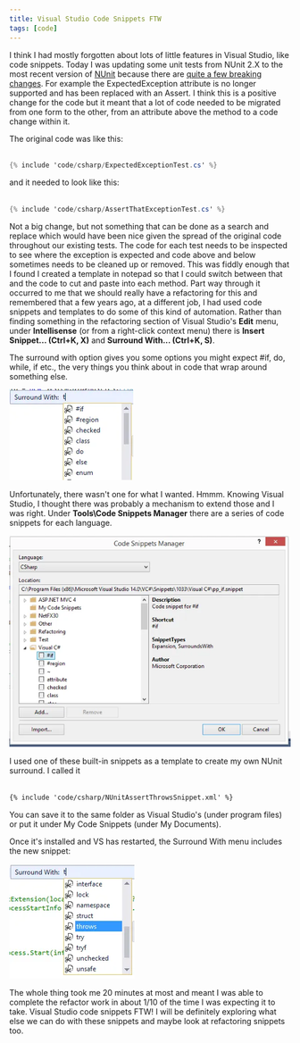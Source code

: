 ```yaml
---
title: Visual Studio Code Snippets FTW
tags: [code]
---
```


I think I had mostly forgotten about lots of little features in Visual Studio, like code snippets. Today I was updating some unit tests from NUnit 2.X to
the most recent version of <a href="http://nunit.org/documentation/" alt="nunit homepage">NUnit</a> because there are <a href="https://github.com/nunit/docs/wiki/Breaking-Changes" >quite a few breaking
changes</a>. For example the ExpectedException attribute is no longer supported and has been replaced with an Assert. I think this is a positive
change for the code but it meant that a lot of code needed to be migrated from one form to the other, from an attribute above the method to a code
change within it.

The original code was like this:

```csharp

{% include 'code/csharp/ExpectedExceptionTest.cs' %}

```

and it needed to look like this:

```csharp

{% include 'code/csharp/AssertThatExceptionTest.cs' %}

```

Not a big change, but not something that can be done as a search and replace which would have been nice given the spread of the original code throughout
our existing tests. The code for each test needs to be inspected to see where the exception is expected and code above and below sometimes needs to be
cleaned up or removed. This was fiddly enough that I found I created a template in notepad so that I could switch between that and the code to cut and paste
into each method. Part way through it occurred to me that we should really have a refactoring for this and remembered that a few years ago, at a different
job, I had used code snippets and templates to do some of this kind of automation. Rather than finding something in the refactoring section of Visual Studio's
**Edit** menu, under **Intellisense** (or from a right-click context menu) there is **Insert Snippet... (Ctrl+K, X)** and **Surround With... (Ctrl+K, S)**.

The surround with option gives you some options you might expect #if, do, while, if etc., the very things you think about in code that wrap around
something else.

![surround](/img/posts/visual-studio-code-snippets-ftw/surround-with-before.webp)

Unfortunately, there wasn't one for what I wanted. Hmmm. Knowing Visual Studio, I thought there was probably a mechanism to extend those and I was right. Under
**Tools\Code Snippets Manager** there are a series of code snippets for each language.

![surround](/img/posts/visual-studio-code-snippets-ftw/code-snippets-manager.webp)

I used one of these built-in snippets as a template to create my own NUnit surround. I called it

```xml

{% include 'code/csharp/NUnitAssertThrowsSnippet.xml' %}

```

You can save it to the same folder as Visual Studio's (under program files) or put it under My Code Snippets (under My Documents).

Once it's installed and VS has restarted, the Surround With menu includes the new snippet:

![surround](/img/posts/visual-studio-code-snippets-ftw/surround-with-after.webp)

The whole thing took me 20 minutes at most and meant I was able to complete the refactor work in about 1/10 of the time I was expecting it to take. Visual
Studio code snippets FTW! I will be definitely exploring what else we can do with these snippets and maybe look at refactoring snippets too.
